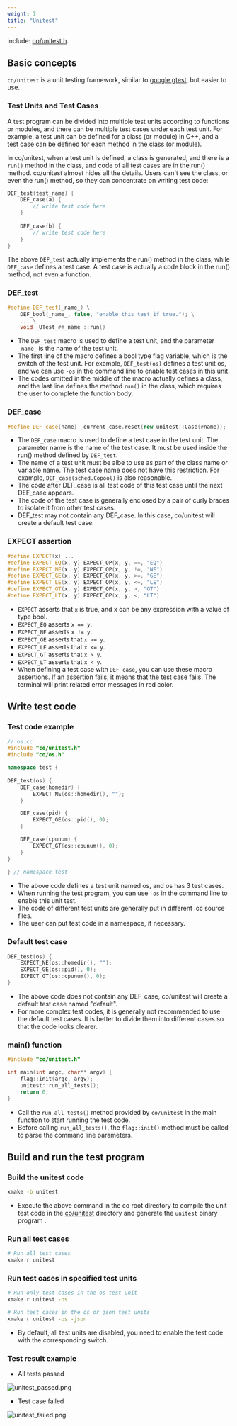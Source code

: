 ```yaml
---
weight: 7
title: "Unitest"
---
```


include: [co/unitest.h](https://github.com/idealvin/coost/blob/master/include/co/unitest.h).


## Basic concepts


`co/unitest` is a unit testing framework, similar to [google gtest](https://github.com/google/googletest), but easier to use. 




### Test Units and Test Cases


A test program can be divided into multiple test units according to functions or modules, and there can be multiple test cases under each test unit. For example, a test unit can be defined for a class (or module) in C++, and a test case can be defined for each method in the class (or module). 


In co/unitest, when a test unit is defined, a class is generated, and there is a `run()` method in the class, and code of all test cases are in the run() method. co/unitest almost hides all the details. Users can't see the class, or even the run() method, so they can concentrate on writing test code:


```cpp
DEF_test(test_name) {
    DEF_case(a) {
        // write test code here
    }
    
    DEF_case(b) {
        // write test code here
    }
}
```


The above `DEF_test` actually implements the run() method in the class, while `DEF_case` defines a test case. A test case is actually a code block in the run() method, not even a function. 




### DEF_test


```cpp
#define DEF_test(_name_) \
    DEF_bool(_name_, false, "enable this test if true."); \
    ... \
    void _UTest_##_name_::run()
```


- The `DEF_test` macro is used to define a test unit, and the parameter `_name_` is the name of the test unit.
- The first line of the macro defines a bool type flag variable, which is the switch of the test unit. For example, `DEF_test(os)` defines a test unit os, and we can use `-os` in the command line to enable test cases in this unit.
- The codes omitted in the middle of the macro actually defines a class, and the last line defines the method `run()` in the class, which requires the user to complete the function body.





### DEF_case


```cpp
#define DEF_case(name) _current_case.reset(new unitest::Case(#name));
```


- The `DEF_case` macro is used to define a test case in the test unit. The parameter name is the name of the test case. It must be used inside the run() method defined by `DEF_test`.
- The name of a test unit must be albe to use as part of the class name or variable name. The test case name does not have this restriction. For example, `DEF_case(sched.Copool)` is also reasonable.
- The code after DEF_case is all test code of this test case until the next DEF_case appears.
- The code of the test case is generally enclosed by a pair of curly braces to isolate it from other test cases.
- DEF_test may not contain any DEF_case. In this case, co/unitest will create a default test case.





### EXPECT assertion


```cpp
#define EXPECT(x) ...
#define EXPECT_EQ(x, y) EXPECT_OP(x, y, ==, "EQ")
#define EXPECT_NE(x, y) EXPECT_OP(x, y, !=, "NE")
#define EXPECT_GE(x, y) EXPECT_OP(x, y, >=, "GE")
#define EXPECT_LE(x, y) EXPECT_OP(x, y, <=, "LE")
#define EXPECT_GT(x, y) EXPECT_OP(x, y, >, "GT")
#define EXPECT_LT(x, y) EXPECT_OP(x, y, <, "LT")
```


- `EXPECT` asserts that `x` is true, and x can be any expression with a value of type bool.
- `EXPECT_EQ` asserts `x == y`.
- `EXPECT_NE` asserts `x != y`.
- `EXPECT_GE` asserts that `x >= y`.
- `EXPECT_LE` asserts that `x <= y`.
- `EXPECT_GT` asserts that `x > y`.
- `EXPECT_LT` asserts that `x < y`.
- When defining a test case with `DEF_case`, you can use these macro assertions. If an assertion fails, it means that the test case fails. The terminal will print related error messages in red color.





## Write test code


### Test code example


```cpp
// os.cc
#include "co/unitest.h"
#include "co/os.h"

namespace test {
    
DEF_test(os) {
    DEF_case(homedir) {
        EXPECT_NE(os::homedir(), "");
    }

    DEF_case(pid) {
        EXPECT_GE(os::pid(), 0);
    }

    DEF_case(cpunum) {
        EXPECT_GT(os::cpunum(), 0);
    }
}
    
} // namespace test
```


- The above code defines a test unit named os, and os has 3 test cases.
- When running the test program, you can use `-os` in the command line to enable this unit test.
- The code of different test units are generally put in different .cc source files.
- The user can put test code in a namespace, if necessary.





### Default test case


```cpp
DEF_test(os) {
    EXPECT_NE(os::homedir(), "");
    EXPECT_GE(os::pid(), 0);
    EXPECT_GT(os::cpunum(), 0);
}
```


- The above code does not contain any DEF_case, co/unitest will create a default test case named "default".
- For more complex test codes, it is generally not recommended to use the default test cases. It is better to divide them into different cases so that the code looks clearer.





### main() function


```cpp
#include "co/unitest.h"

int main(int argc, char** argv) {
    flag::init(argc, argv);
    unitest::run_all_tests();
    return 0;
}
```


- Call the `run_all_tests()` method provided by `co/unitest` in the main function to start running the test code.
- Before calling `run_all_tests()`, the `flag::init()` method must be called to parse the command line parameters.





## Build and run the test program


### Build the unitest code


```bash
xmake -b unitest
```


- Execute the above command in the co root directory to compile the unit test code in the [co/unitest](https://github.com/idealvin/coost/tree/master/unitest) directory and generate the `unitest` binary program .





### Run all test cases

```bash
# Run all test cases
xmake r unitest
```




### Run test cases in specified test units


```bash
# Run only test cases in the os test unit
xmake r unitest -os

# Run test cases in the os or json test units
xmake r unitest -os -json
```


- By default, all test units are disabled, you need to enable the test code with the corresponding switch.





### Test result example


- All tests passed

![unitest_passed.png](/images/unitest_passed.png)


- Test case failed

![unitest_failed.png](/images/unitest_failed.png)
